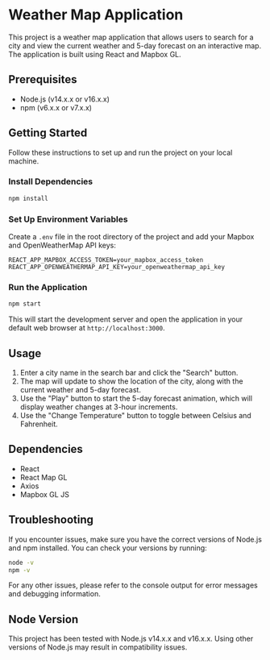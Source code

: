 # Weather Map Application

This project is a weather map application that allows users to search for a city and view the current weather and 5-day forecast on an interactive map. The application is built using React and Mapbox GL.

## Prerequisites

- Node.js (v14.x.x or v16.x.x)
- npm (v6.x.x or v7.x.x)

## Getting Started

Follow these instructions to set up and run the project on your local machine.


### Install Dependencies

```bash
npm install
```

### Set Up Environment Variables

Create a `.env` file in the root directory of the project and add your Mapbox and OpenWeatherMap API keys:

```
REACT_APP_MAPBOX_ACCESS_TOKEN=your_mapbox_access_token
REACT_APP_OPENWEATHERMAP_API_KEY=your_openweathermap_api_key
```

### Run the Application

```bash
npm start
```

This will start the development server and open the application in your default web browser at `http://localhost:3000`.

## Usage

1. Enter a city name in the search bar and click the "Search" button.
2. The map will update to show the location of the city, along with the current weather and 5-day forecast.
3. Use the "Play" button to start the 5-day forecast animation, which will display weather changes at 3-hour increments.
4. Use the "Change Temperature" button to toggle between Celsius and Fahrenheit.

## Dependencies

- React
- React Map GL
- Axios
- Mapbox GL JS

## Troubleshooting

If you encounter issues, make sure you have the correct versions of Node.js and npm installed. You can check your versions by running:

```bash
node -v
npm -v
```

For any other issues, please refer to the console output for error messages and debugging information.

## Node Version

This project has been tested with Node.js v14.x.x and v16.x.x. Using other versions of Node.js may result in compatibility issues.
